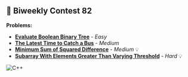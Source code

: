 ## :red_circle: Biweekly Contest 82

**Problems:**
* [**Evaluate Boolean Binary Tree**](https://github.com/abhisheks008/LeetCode-Contests/blob/main/Biweekly%20Contest%2082/evaluate-boolean-binary-tree.cpp) - *Easy*
* [**The Latest Time to Catch a Bus**](https://github.com/abhisheks008/LeetCode-Contests/blob/main/Biweekly%20Contest%2082/the-latest-time-to-catch-a-bus.cpp) - *Medium*
* [**Minimum Sum of Squared Difference**](https://github.com/abhisheks008/LeetCode-Contests/blob/main/Biweekly%20Contest%2082/minimum-sum-of-squared-difference.cpp) - *Medium* :bulb:
* [**Subarray With Elements Greater Than Varying Threshold**](https://github.com/abhisheks008/LeetCode-Contests/blob/main/Biweekly%20Contest%2082/subarray-with-elements-greater-than-varying-thresold.cpp) - *Hard* :bulb:


<img alt="C++" src="https://img.shields.io/badge/c++%20-%2300599C.svg?&style=for-the-badge&logo=c%2B%2B&ogoColor=white"/>



